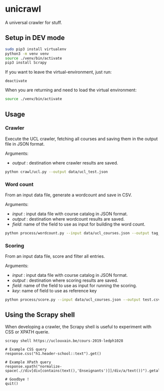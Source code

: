 # unicrawl

A universal crawler for stuff.

## Setup in DEV mode

```bash
sudo pip3 install virtualenv
python3 -m venv venv
source ./venv/bin/activate
pip3 install Scrapy
```

If you want to leave the virtual-environment, just run:
```
deactivate
```

When you are returning and need to load the virtual environment:
````bash
source ./venv/bin/activate
````

## Usage

### Crawler

Execute the UCL crawler, fetching all courses and saving them in the output file in JSON format.

Arguments:

- *output* : destination where crawler results are saved.  

```bash
python crawl/ucl.py --output data/ucl_test.json
```

###  Word count

From an input data file, generate a wordcount and save in CSV.

Arguments:
- *input* : input data file with course catalog in JSON format. 
- *output* : destination where wordcount results are saved. 
- *field*: name of the field to use as input for building the word count.

````bash
python process/wordcount.py --input data/ucl_courses.json --output tag_cloud.csv --data content
````

### Scoring

From an input data file, score and filter all entries.

Arguments:
- *input* : input data file with course catalog in JSON format. 
- *output* : destination where scoring results are saved. 
- *field*: name of the field to use as input for running the scoring.
- *key*: name of field to use as reference key

```bash
python process/score.py --input data/ucl_courses.json --output test.csv --key shortname --field content
```

## Using the Scrapy shell

When developing a crawler, the Scrapy shell is useful to experiment with CSS or XPATH querie.

```
scrapy shell https://uclouvain.be/cours-2019-ledph1028

# Example CSS query
response.css("h1.header-school::text").get()

# Example XPath query
response.xpath("normalize-space(.//div[div[contains(text(),'Enseignants')]]/div/a/text())").getall()

# Goodbye !
quit()
``` 
